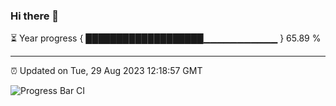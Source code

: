 ### Hi there 👋

⏳ Year progress { ███████████████████▁▁▁▁▁▁▁▁▁▁▁ } 65.89 %

---

⏰ Updated on Tue, 29 Aug 2023 12:18:57 GMT

![Progress Bar CI](https://github.com/liununu/liununu/workflows/Progress%20Bar%20CI/badge.svg)
